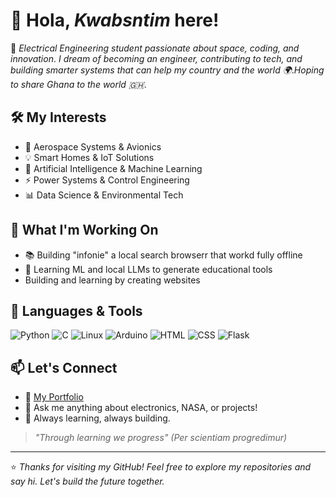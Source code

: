 # 👋 Hola, *Kwabsntim* here!

🚀 *Electrical Engineering student passionate about space, coding, and innovation*. *I dream of becoming an engineer, contributing to tech, and building smarter systems that can help my country and the world 🌍*.*Hoping to share Ghana to the world 🇬🇭*.

## 🛠️ My Interests
 - 🌌 Aerospace Systems & Avionics
 - 💡 Smart Homes & IoT Solutions
 - 🤖 Artificial Intelligence & Machine Learning
 - ⚡ Power Systems & Control Engineering
 - 📊 Data Science & Environmental Tech

## 👷 What I'm Working On

- 📚 Building "infonie" a local search browserr that workd fully offline
- 🧠 Learning ML and local LLMs to generate educational tools
- Building and learning by creating websites
    
## 🧰 Languages & Tools
![Python](https://img.shields.io/badge/Python-3776AB?style=for-the-badge&logo=python&logoColor=white)
![C](https://img.shields.io/badge/C-00599C?style=for-the-badge&logo=c&logoColor=white)
![Linux](https://img.shields.io/badge/Linux-FCC624?style=for-the-badge&logo=linux&logoColor=black)
![Arduino](https://img.shields.io/badge/Arduino-00979D?style=for-the-badge&logo=arduino&logoColor=white)
![HTML](https://img.shields.io/badge/HTML5-E34F26?style=for-the-badge&logo=html5&logoColor=white)
![CSS](https://img.shields.io/badge/CSS3-1572B6?style=for-the-badge&logo=css3&logoColor=white)
![Flask](https://img.shields.io/badge/Flask-000000?style=for-the-badge&logo=flask&logoColor=white)

## 📫 Let's Connect
- 🔗 [My Portfolio](https://ntimpythonanywhere.pythonanywhere.com)
- 💬 Ask me anything about electronics, NASA, or projects!
- 🌱 Always learning, always building.

> *"Through learning we progress" (Per scientiam progredimur)*
---

⭐ *Thanks for visiting my GitHub! Feel free to explore my repositories and say hi. Let's build the future together.*
